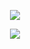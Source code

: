 <p align="center"> <img src="https://64.media.tumblr.com/47ecf0bfeccc2ccc59f403e9c3c7914a/2f488feed8c966a1-de/s1280x1920/91dd168e60f30f533163b8d1dd6aaccaadd830c3.pnj">
<p align="center"> <img src="https://64.media.tumblr.com/48bc8e5723703fb2e8b754ee600dc941/cc5daadfc2301963-d3/s2048x3072/10d2faca3f3d84b547a30e1e6e084e6abc1b4a6a.pnj">

